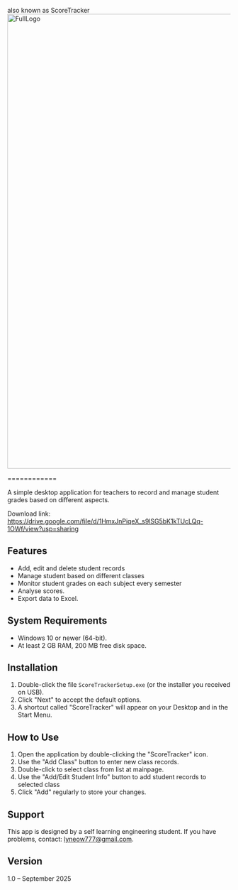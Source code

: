 also known as ScoreTracker                                       <img width="1280" height="1024" alt="FullLogo" src="https://github.com/user-attachments/assets/48638fed-7482-48b8-acb8-e13a072a6f2e" />

============

A simple desktop application for teachers to record and manage student grades based on different aspects.

Download link: https://drive.google.com/file/d/1HmxJnPiqeX_s9lSG5bK1kTUcLQq-1OWf/view?usp=sharing

Features
--------
- Add, edit and delete student records 
- Manage student based on different classes
- Monitor student grades on each subject every semester
- Analyse scores.
- Export data to Excel.

System Requirements
-------------------
- Windows 10 or newer (64-bit).
- At least 2 GB RAM, 200 MB free disk space.

Installation
------------
1. Double-click the file `ScoreTrackerSetup.exe` (or the installer you received on USB).
2. Click "Next" to accept the default options.
3. A shortcut called "ScoreTracker" will appear on your Desktop and in the Start Menu.

How to Use
----------
1. Open the application by double-clicking the "ScoreTracker" icon.
2. Use the "Add Class" button to enter new class records.
3. Double-click to select class from list at mainpage.
4. Use the "Add/Edit Student Info" button to add student records to selected class
4. Click "Add" regularly to store your changes.

Support
-------
This app is designed by a self learning engineering student. If you have problems, contact: lyneow777@gmail.com.

Version
-------
1.0 – September 2025
